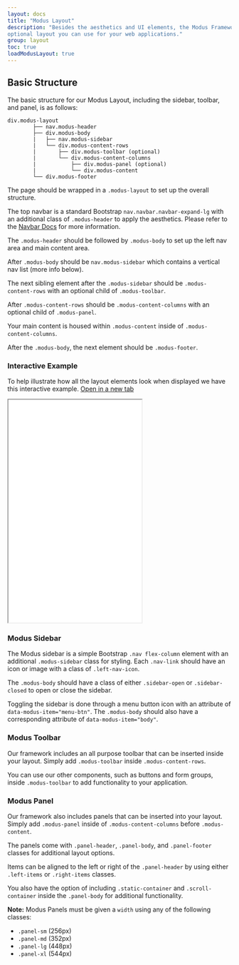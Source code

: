 ```yaml
---
layout: docs
title: "Modus Layout"
description: "Besides the aesthetics and UI elements, the Modus Framework has an
optional layout you can use for your web applications."
group: layout
toc: true
loadModusLayout: true
---
```



## Basic Structure

The basic structure for our Modus Layout, including the sidebar,
toolbar, and panel, is as follows:

```text
div.modus-layout
        ├── nav.modus-header
        ├── div.modus-body
        |   ├── nav.modus-sidebar
        |   └── div.modus-content-rows
        |       ├── div.modus-toolbar (optional)
        |       └── div.modus-content-columns
        |           ├── div.modus-panel (optional)
        |           └── div.modus-content
        └── div.modus-footer
```

The page should be wrapped in a `.modus-layout` to set up the
overall structure.

The top navbar is a standard Bootstrap
`nav.navbar.navbar-expand-lg` with an additional class of
`.modus-header` to apply the aesthetics. Please refer to the
<a href="/docs/v2/components/navbar/">Navbar Docs</a>
for more information.

The `.modus-header` should be followed by
`.modus-body` to set up the left nav area and main content
area.

After `.modus-body` should be
`nav.modus-sidebar` which contains a vertical nav list (more
info below).

The next sibling element after the `.modus-sidebar` should be
`.modus-content-rows` with an optional child of
`.modus-toolbar`.

After `.modus-content-rows` should be
`.modus-content-columns` with an optional child of
`.modus-panel`.

Your main content is housed within `.modus-content` inside of
`.modus-content-columns`.

After the `.modus-body`, the next element should be
`.modus-footer`.

### Interactive Example

To help illustrate how all the layout elements look when displayed
we have this interactive example. <a href="/docs/v2/examples/web-app/" target="_blank">Open in a new tab</a>

<iframe src="/docs/v2/examples/web-app/" height="500" class="w-100 border mb-3" style="max-width: 777px">
</iframe>

### Modus Sidebar

The Modus sidebar is a simple Bootstrap
<code>.nav flex-column</code> element with an additional
<code>.modus-sidebar</code> class for styling. Each
<code>.nav-link</code> should have an icon or image with a class of
<code>.left-nav-icon</code>.

The <code>.modus-body</code> should have a class of either
<code>.sidebar-open</code> or <code>.sidebar-closed</code> to open or
close the sidebar.

Toggling the sidebar is done through a menu button icon with an
attribute of <code>data-modus-item="menu-btn"</code>. The
<code>.modus-body</code> should also have a corresponding attribute of
<code>data-modus-item="body"</code>.

### Modus Toolbar

Our framework includes an all purpose toolbar that can be inserted
inside your layout. Simply add `.modus-toolbar` inside
`.modus-content-rows`.

You can use our other components, such as buttons and form groups,
inside `.modus-toolbar` to add functionality to your
application.

### Modus Panel

Our framework also includes panels that can be inserted into your
layout. Simply add `.modus-panel` inside of
`.modus-content-columns` before `.modus-content`.

The panels come with `.panel-header`,
`.panel-body`, and `.panel-footer` classes for
additional layout options.

Items can be aligned to the left or right of the
`.panel-header` by using either `.left-items` or
`.right-items` classes.

You also have the option of including `.static-container` and
`.scroll-container` inside the `.panel-body` for
additional functionality.

**Note:** Modus Panels must be given a `width` using any of the following classes:

- `.panel-sm` (256px)
- `.panel-md` (352px)
- `.panel-lg` (448px)
- `.panel-xl` (544px)
